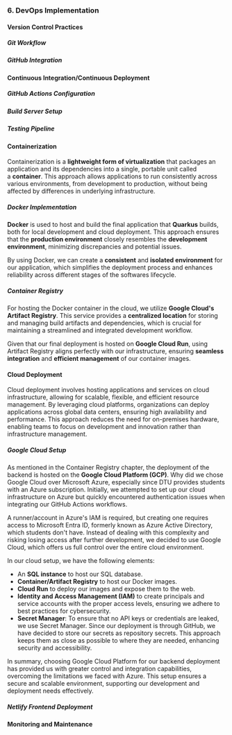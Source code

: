 ### 6. DevOps Implementation

#### Version Control Practices

##### Git Workflow

##### GitHub Integration

#### Continuous Integration/Continuous Deployment

##### GitHub Actions Configuration

##### Build Server Setup

##### Testing Pipeline

#### Containerization
Containerization is a **lightweight form of virtualization** that packages an application and its dependencies into a single, portable unit called a **container**. This approach allows applications to run consistently across various environments, from development to production, without being affected by differences in underlying infrastructure.

##### Docker Implementation
**Docker** is used to host and build the final application that **Quarkus** builds, both for local development and cloud deployment. This approach ensures that the **production environment** closely resembles the **development environment**, minimizing discrepancies and potential issues.

By using Docker, we can create a **consistent** and **isolated environment** for our application, which simplifies the deployment process and enhances reliability across different stages of the softwares lifecycle.

##### Container Registry
For hosting the Docker container in the cloud, we utilize **Google Cloud's Artifact Registry**. This service provides a **centralized location** for storing and managing build artifacts and dependencies, which is crucial for maintaining a streamlined and integrated development workflow.

Given that our final deployment is hosted on **Google Cloud Run**, using Artifact Registry aligns perfectly with our infrastructure, ensuring **seamless integration** and **efficient management** of our container images.

#### Cloud Deployment
Cloud deployment involves hosting applications and services on cloud infrastructure, allowing for scalable, flexible, and efficient resource management. By leveraging cloud platforms, organizations can deploy applications across global data centers, ensuring high availability and performance. This approach reduces the need for on-premises hardware, enabling teams to focus on development and innovation rather than infrastructure management.

##### Google Cloud Setup
As mentioned in the Container Registry chapter, the deployment of the backend is hosted on the **Google Cloud Platform (GCP)**. Why did we chose Google Cloud over Microsoft Azure, especially since DTU provides students with an Azure subscription. Initially, we attempted to set up our cloud infrastructure on Azure but quickly encountered authentication issues when integrating our GitHub Actions workflows.

A runner/account in Azure's IAM is required, but creating one requires access to Microsoft Entra ID, formerly known as Azure Active Directory, which students don't have. Instead of dealing with this complexity and risking losing access after further development, we decided to use Google Cloud, which offers us full control over the entire cloud environment.

In our cloud setup, we have the following elements:
- An **SQL instance** to host our SQL database.
- **Container/Artifact Registry** to host our Docker images.
- **Cloud Run** to deploy our images and expose them to the web.
- **Identity and Access Management (IAM)** to create principals and service accounts with the proper access levels, ensuring we adhere to best practices for cybersecurity.
- **Secret Manager**: To ensure that no API keys or credentials are leaked, we use Secret Manager. Since our deployment is through GitHub, we have decided to store our secrets as repository secrets. This approach keeps them as close as possible to where they are needed, enhancing security and accessibility.

In summary, choosing Google Cloud Platform for our backend deployment has provided us with greater control and integration capabilities, overcoming the limitations we faced with Azure. This setup ensures a secure and scalable environment, supporting our development and deployment needs effectively.

##### Netlify Frontend Deployment

#### Monitoring and Maintenance

